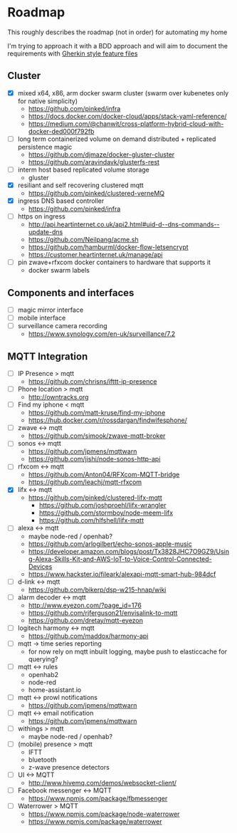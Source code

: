 # Roadmap
This roughly describes the roadmap (not in order) for automating my home

I'm trying to approach it with a BDD approach and will aim to document the requirements with [Gherkin style feature files](./Features)

## Cluster
- [x] mixed x64, x86, arm docker swarm cluster (swarm over kubenetes only for native simplicity)
    - https://github.com/pinked/infra
    - https://docs.docker.com/docker-cloud/apps/stack-yaml-reference/
    - https://medium.com/@chanwit/cross-platform-hybrid-cloud-with-docker-ded000f792fb
- [ ] long term containerized volume on demand distributed + replicated persistence magic
    - https://github.com/djmaze/docker-gluster-cluster
    - https://github.com/aravindavk/glusterfs-rest
- [ ] interm host based replicated volume storage
    - gluster
- [x] resiliant and self recovering clustered mqtt
    - https://github.com/pinked/clustered-verneMQ
- [x] ingress DNS based controller
    - https://github.com/pinked/infra
- [ ] https on ingress
    - http://api.heartinternet.co.uk/api2.html#uid-d--dns-commands--update-dns
    - https://github.com/Neilpang/acme.sh
    - https://github.com/hamburml/docker-flow-letsencrypt
    - https://customer.heartinternet.uk/manage/api
- [ ] pin zwave+rfxcom docker containers to hardware that supports it
    - docker swarm labels

## Components and interfaces
- [ ] magic mirror interface
- [ ] mobile interface
- [ ] surveillance camera recording
     - https://www.synology.com/en-uk/surveillance/7.2

## MQTT Integration
- [ ] IP Presence > mqtt
     - https://github.com/chrisns/ifttt-ip-presence
- [ ] Phone location > mqtt
     - http://owntracks.org
- [ ] Find my iphone < mqtt
     - https://github.com/matt-kruse/find-my-iphone
     - https://hub.docker.com/r/rossdargan/findwifesphone/
- [ ] zwave <-> mqtt
     - https://github.com/simook/zwave-mqtt-broker
- [ ] sonos <-> mqtt
     - https://github.com/jpmens/mqttwarn
     - https://github.com/jishi/node-sonos-http-api
- [ ] rfxcom <-> mqtt
     - https://github.com/Anton04/RFXcom-MQTT-bridge
     - https://github.com/leachj/mqtt-rfxcom
- [x] lifx <-> mqtt
     - https://github.com/pinked/clustered-lifx-mqtt
       - https://github.com/joshproehl/lifx-wrangler
       - https://github.com/stormboy/node-meem-lifx
       - https://github.com/hlfshell/lifx-mqtt
- [ ] alexa <-> mqtt
     - maybe node-red / openhab?
     - https://github.com/arlogilbert/echo-sonos-apple-music
     - https://developer.amazon.com/blogs/post/Tx3828JHC7O9GZ9/Using-Alexa-Skills-Kit-and-AWS-IoT-to-Voice-Control-Connected-Devices
     - https://www.hackster.io/fileark/alexapi-mqtt-smart-hub-984dcf
- [ ] d-link <-> mqtt
     - https://github.com/bikerp/dsp-w215-hnap/wiki
- [ ] alarm decoder <-> mqtt
     - http://www.eyezon.com/?page_id=176
     - https://github.com/rjferguson21/envisalink-to-mqtt
     - https://github.com/dretay/mqtt-eyezon
- [ ] logitech harmony <-> mqtt
     - https://github.com/maddox/harmony-api
- [ ] mqtt -> time series reporting
     - for now rely on mqtt inbuilt logging, maybe push to elasticcache for querying?
- [ ] mqtt <-> rules
     - openhab2
     - node-red
     - home-assistant.io
- [ ] mqtt <-> prowl notifications
     - https://github.com/jpmens/mqttwarn
- [ ] mqtt <-> email notification
     - https://github.com/jpmens/mqttwarn
- [ ] withings > mqtt
     - maybe node-red / openhab?
- [ ] (mobile) presence > mqtt
     - IFTT
     - bluetooth
     - z-wave presence detectors
- [ ] UI <-> MQTT
     - http://www.hivemq.com/demos/websocket-client/
- [ ] Facebook messenger <-> MQTT
     - https://www.npmjs.com/package/fbmessenger
- [ ] Waterrower > MQTT
     - https://www.npmjs.com/package/node-waterrower
     - https://www.npmjs.com/package/waterrower